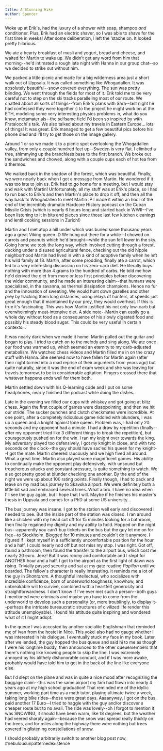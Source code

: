 ```yaml
---
title: A Stunning Hike
author: Spencer
---
```


Woke up at Erik's, had the luxury of a shower with soap, shampoo *and* conditioner. Plus, Erik had an electric shaver, so I was able to shave for the first time in weeks! After some deliberation, I left the 'stache on. It looked pretty hilarious.

We ate a hearty breakfast of musli and yogurt, bread and cheese, and waited for Martin to wake up. We didn't get any word from him that morning--he'd intimated a rough late night with Hanna in our group chat--so we decided to strike out without him.

We packed a little picnic and made for a big wilderness area just a short walk out of Uppsala. It was called something like Whogadallen. It was absolutely beautiful--snow covered everything. The sun was pretty blinding. We went through the fields for most of it. Erik told me to be very careful not to step on the ski tracks paralleling most of our route. We chatted about all sorts of things--from Erik's plans with Sara--last night he had confessed they were together :) to the project he might work on at the ETH, modeling some very interesting physics problems in, what do you know, metamaterials--the selfsame field I'd been so inspired by with Fratalocchi's talk. We also talked about my travels in Eastern Europe... lots of things! It was great. Erik managed to get a few beautiful pics before his phone died and I'll try to get those on the image gallery.

Around 1 or so we made it to a picnic spot overlooking the Whogadallen valley, from only a couple hundred feet up--Sweden is very flat. I climbed a tree, shimmying up the branchless base to the first branch. We broke out the sandwiches and chowed, along with a couple cups each of hot tea from a thermos.

We walked back in the shadow of the forest, which was beautiful. Finally, we were nearly back when I got a message from Martin. He wondered if it was too late to join us. Erik had to go home for a meeting, but I would stay and walk with Martin! Unfortunately, all my stuff was at Erik's place, so I had to run back to Erik's and then Martin's place to drop it off, and then all the way back to Whogadallen to meet Martin :P I made it within an hour of the end of the incredibly dramatic Hardcore History podcast on the Cuban Missile Crisis (which is nearly 6 hours long and started back in WWII--I've been listening to it in bits and pieces since those last few kitchen cleanings and lentil cooking sessions in Zurich!)

Martin and I met atop a hill under which was buried some thousand years ago a great Viking queen :D We hung out there for a while--I chowed on carrots and peanuts which he'd brought--while the sun fell lower in the sky. Going home we took the long way, which involved cutting through a forest, ducking under a disused agricultural fence, checking out the old hippie neighborhood Martin had lived in with a kind of adoptive family when he left his wild family at 18. Martin, after some prodding, finally ate a carrot, which led to a very interesting discussion on his zero-carb diet. He literally buys nothing with more than 4 grams to the hundred of carbs. He told me how he'd derived the diet from more or less first principles before discovering the wider community, and he made an interesting claim--that humans were specialized, in the savanna, as thermal dissipation champions. Hence no fur and the innovation of sweating. We would hunt down gazelles and other prey by tracking them long distances, using relays of hunters, at speeds just great enough that if maintained by our prey, they would overheat. If this is true it's fascinating. This was how Martin justified his not only low-carb but overwhelmingly meat-intensive diet. A side note--Martin can easily go a whole day without food as a consequence of his slowly digested food and possibly his steady blood sugar. This could be very useful in certain contexts...

It was nearly dark when we made it home. Martin pulled out the guitar and began to play. I tried to catch on to the melody and sing along. We ate once our food was warmed up, which seemed an eternity to my carb-adjusted metabolism. We watched chess videos and Martin filled me in on the crazy stuff with Hanna. She seemed now to have fallen for Martin again (after their night turned into a mad reprise of their arguments from years ago) but quite naturally, since it was the end of exam week and she was leaving for travels tomorrow, to be in considerable agitation. Fingers crossed there that whatever happens ends well for them both.

 Martin settled down with his Q-learning code and I put on some headphones, nearly finished the podcast while doing the dishes.

Late in the evening we filled our cups with whiskey and got going at blitz chess. Again the first couple of games were disappointing, and then we hit our stride. The sucker punches and clutch checkmates were incredible. At one point, after a completely ridiculous game riddled with blunders, I was up a queen and a knight against lone queen. Problem was, I had only 20 seconds and my opponent had a minute. I had a draw by repetition (finally--after my opponent tried like 3 different things to break the repetition), but courageously pushed on for the win. I ran my knight over towards the king. My adversary played too defensively, I got my knight in close, and with two seconds on the clock--the guy should have sac'ed his queen for my knight--I got the mate. Martin cheered raucously and we high fived all around. What a great time. Martin also played some magnificent games. His ability to continually make the opponent play defensively, with unsound but treacherous attacks and constant pressure, is quite something to watch. We also got pretty good at blunder checking one another. By the end of the night we were up about 100 rating points. Finally though, I had to pack and leave on my mad bus journey to Skavska airport. We were definitely both a little bit sad and embraced several times. What a bro. I have no idea when I'll see the guy again, but I hope that I will. Maybe if he finishes his master's thesis in Uppsala and comes for a PhD at some US university...

The bus journey was insane. I got to the station well early and discovered I needed to pee. But the inside part of the station was closed. I ran around like a chicken with my head cut off for 15 minutes looking for a bathroom, then finally regained my dignity and my ability to hold. Hopped on the night bus--apparently you can't buy tickets on the bus but the guy let me on for free--to Stockholm. Blogged for 10 minutes and couldn't do it anymore. I figured if I kept myself in a sufficiently uncomfortable position for the hour and a half, I could nearly nod off but not miss my stop. I was right. Got off, found a bathroom, then found the transfer to the airport bus, which cost me nearly 20 euro. Jeez! But it was roomy and comfortable and I slept for ANOTHER hour and a half. I got to the airport as the first light of dawn was rising. Trivially passed security and sat at my gate reading *Papillon* until we boarded. The fellow's character is really interesting. It reminds me a lot of the guy in *Shantaram*. A thoughtful intellectual, who socializes with incredible confidence, born of underworld toughness, knowhow, and unbreakable will to survive, combined with a heartfelt generosity and straightforwardness. I don't know if I've ever met such a person--both guys I mentioned were criminals and maybe you have to come from the underworld to develop such a personality (or, more troublingly, to display it--perhaps the intricate bureaucratic structures of civilized life render this attitude unemployable). I found his attitude quite inspiring and wondered what of it I might adopt.

In the queue I was accosted by another socialite Englishman that reminded me of Ivan from the hostel in Nice. This yokel also had no gauge whether I was interested in his dialogue. I eventually stuck my face in my book. Later, after we landed, the guy hopped the bus queue and said hi to me as though I were his longtime buddy, then announced to the other queuemembers that there's nothing like knowing people to skip the line. I was extremely annoyed by his blithely dishonorable conduct, and if I was more awake, probably would have told him to get in the back of the line like everyone else.

But I'd slept on the plane and was in quite a nice mood after recognizing the baggage claim--this was the same airport my fam had flown into nearly 4 years ago at my high school graduation! That reminded me of the idyllic summer, working part time as a math tutor, playing ultimate twice a week, taking long bike rides--those were great days. Aaaanyway, I got on the bus, paid another 17 Euro--I tried to haggle with the guy and/or discover a cheaper route but to no avail. The ride was lovely--oh I forgot to mention it was SNOWING, it should have been warm, like 18 degrees, but the weather had veered sharply again--because the snow was spread really thickly on the trees, and for miles along the highway there were nothing but trees covered in glistening constellations of snow.

I should probably arbitrarily switch to another blog post now, #nebulousunpatternedexistence





